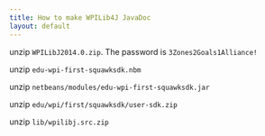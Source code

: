 ```yaml
---
title: How to make WPILib4J JavaDoc
layout: default
---
```



unzip `WPILibJ2014.0.zip`.  The password is `3Zones2Goals1Alliance!`

unzip `edu-wpi-first-squawksdk.nbm`

unzip `netbeans/modules/edu-wpi-first-squawksdk.jar`

unzip `edu/wpi/first/squawksdk/user-sdk.zip`

unzip `lib/wpilibj.src.zip`

